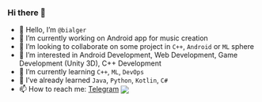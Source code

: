 ### Hi there 👋

<!--
**bialger/bialger** is a ✨ _special_ ✨ repository because its `README.md` (this file) appears on your GitHub profile.
-->

- 👋 Hello, I’m `@bialger`
- 🔭 I’m currently working on Android app for music creation
- 👯 I’m looking to collaborate on some project in `C++`, `Android` or `ML` sphere
- 👀 I’m interested in Android Development, Web Development, Game Development (Unity 3D), C++ Development
- 🌱 I’m currently learning `C++`, `ML`, `DevOps`
- 🧠 I’ve already learned `Java`, `Python`, `Kotlin`, `C#`
- 📫 How to reach me: [Telegram](https://t.me/bialger)
<a href="https://github-readme-stats.vercel.app/api/top-langs/?username=bialger"><img align="center" src="https://github-readme-stats.vercel.app/api/top-langs/?username=bialger&layout=compact&hide_border=true"></a>
